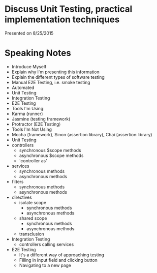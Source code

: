 # Discuss Unit Testing, practical implementation techniques

Presented on 8/25/2015

# Speaking Notes

 - Introduce Myself
 - Explain why I'm presenting this information
 - Explain the different types of software testing
  - Manual E2E Testing, i.e. smoke testing
  - Automated
   - Unit Testing
   - Integration Testing
   - E2E Testing
 - Tools I'm Using
  - Karma (runner)
  - Jasmine (testing framework)
  - Protractor (E2E Testing)
 - Tools I'm Not Using
  - Mocha (framework), Sinon (assertion library), Chai (assertion library)
 - Unit Testing
  - controllers
    - synchronous $scope methods
    - asynchronous $scope methods
    - 'controller as'
  - services
    - synchronous methods
    - asynchronous methods
  - filters
    - synchronous methods
    - asynchronous methods
  - directives
    - isolate scope
      - synchronous methods
      - asynchronous methods
    - shared scope
      - synchronous methods
      - asynchronous methods
    - transclusion
 - Integration Testing
   - controllers calling services
 - E2E Testing
   - It's a different way of approaching testing
   - Filling in input field and clicking button
   - Navigating to a new page